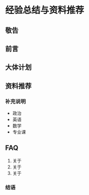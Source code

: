 # 经验总结与资料推荐

## 敬告

## 前言

## 大体计划

## 资料推荐

### 补充说明
* 政治
* 英语
* 数学
* 专业课

## FAQ
1. 关于
2. 关于
3. 关于

### 结语
